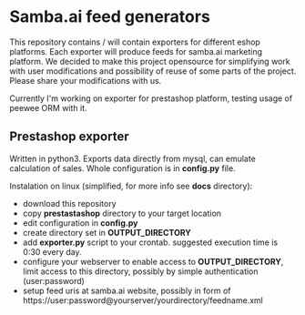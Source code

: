 Samba.ai feed generators
=======================

This repository contains / will contain exporters for different eshop platforms. Each exporter will produce feeds for samba.ai marketing platform. We decided to make this project opensource for simplifying work with user modifications and possibility of reuse of some parts of the project. Please share your modifications with us.

Currently I'm working on exporter for prestashop platform, testing usage of peewee ORM with it.

Prestashop exporter
-------------------

Written in python3. Exports data directly from mysql, can emulate calculation of sales. Whole configuration is in **config.py** file.

Instalation on linux (simplified, for more info see **docs** directory):
* download this repository
* copy **prestastashop** directory to your target location
* edit configuration in **config.py**
* create directory set in **OUTPUT\_DIRECTORY**
* add **exporter.py** script to your crontab. suggested execution time is 0:30 every day.
* configure your webserver to enable access to **OUTPUT\_DIRECTORY**, limit access to this directory, possibly by simple authentication (user:password)
* setup feed uris at samba.ai website, possibly in form of https://user:password@yourserver/yourdirectory/feedname.xml

